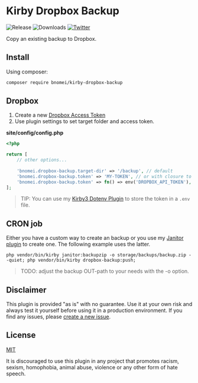 # Kirby Dropbox Backup 

![Release](https://flat.badgen.net/packagist/v/bnomei/kirby-dropbox-backup?color=ae81ff)
![Downloads](https://flat.badgen.net/packagist/dt/bnomei/kirby-dropbox-backup?color=272822)
[![Twitter](https://flat.badgen.net/badge/twitter/bnomei?color=66d9ef)](https://twitter.com/bnomei)

Copy an existing backup to Dropbox.

## Install

Using composer:

```bash
composer require bnomei/kirby-dropbox-backup
```

## Dropbox

1. Create a new [Dropbox Access Token]( https://dropbox.tech/developers/generate-an-access-token-for-your-own-account)
2. Use plugin settings to set target folder and access token.

**site/config/config.php**
```php
<?php

return [
    // other options...
    
    'bnomei.dropbox-backup.target-dir' => '/backup', // default
    'bnomei.dropbox-backup.token' => 'MY-TOKEN', // or with closure to .env file
    'bnomei.dropbox-backup.token' => fn() => env('DROPBOX_API_TOKEN'),
];
```

> TIP: You can use my [Kirby3 Dotenv Plugin](https://github.com/bnomei/kirby3-dotenv) to store the token in a `.env` file.

## CRON job

Either you have a custom way to create an backup or you use my [Janitor plugin](https://github.com/bnomei/kirby3-janitor) to create one. The following example uses the latter.

```shell
php vendor/bin/kirby janitor:backupzip -o storage/backups/backup.zip --quiet; php vendor/bin/kirby dropbox-backup:push;
```

> TODO: adjust the backup OUT-path to your needs with the -o option.

## Disclaimer

This plugin is provided "as is" with no guarantee. Use it at your own risk and always test it yourself before using it in a production environment. If you find any issues, please [create a new issue](https://github.com/bnomei/kirby-dropbox-backup/issues/new).

## License

[MIT](https://opensource.org/licenses/MIT)

It is discouraged to use this plugin in any project that promotes racism, sexism, homophobia, animal abuse, violence or any other form of hate speech.

